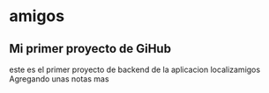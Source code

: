 # amigos
## Mi primer proyecto de GiHub
este es el primer proyecto de backend de la aplicacion localizamigos
Agregando unas notas mas 